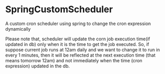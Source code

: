 # SpringCustomScheduler
A custom cron scheduler using spring to change the cron expression dynamically


Please note that, scheduler will update the corn job execution time(if updated in db) only when it is the time to get the job executed. So, if suppose current job runs at 12am daily and we want to change it to run in every 1 minutes, then it will be reflected at the next execution time (that means tomorrow 12am) and not immediately when the time (cron expression) updated in the db.